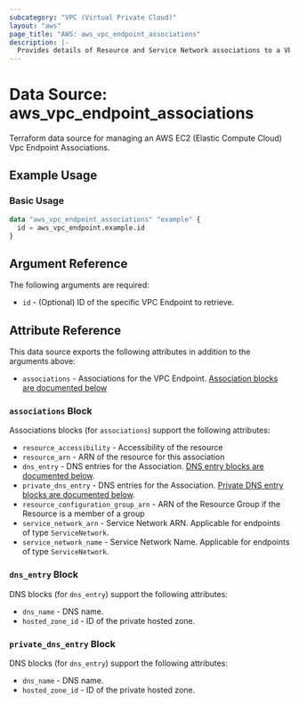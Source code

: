 ```yaml
---
subcategory: "VPC (Virtual Private Cloud)"
layout: "aws"
page_title: "AWS: aws_vpc_endpoint_associations"
description: |-
  Provides details of Resource and Service Network associations to a VPC Endpoint.
---
```


# Data Source: aws_vpc_endpoint_associations

Terraform data source for managing an AWS EC2 (Elastic Compute Cloud) Vpc Endpoint Associations.

## Example Usage

### Basic Usage

```terraform
data "aws_vpc_endpoint_associations" "example" {
  id = aws_vpc_endpoint.example.id
}
```

## Argument Reference

The following arguments are required:

* `id` - (Optional) ID of the specific VPC Endpoint to retrieve.

## Attribute Reference

This data source exports the following attributes in addition to the arguments above:

* `associations` - Associations for the VPC Endpoint. [Association blocks are documented below](#associations-block)

### `associations` Block

Associations blocks (for `associations`) support the following attributes:

* `resource_accessibility` - Accessibility of the resource
* `resource_arn` - ARN of the resource for this association
* `dns_entry` - DNS entries for the Association. [DNS entry blocks are documented below](#dns_entry-block).
* `private_dns_entry` - DNS entries for the Association. [Private DNS entry blocks are documented below](#private_dns_entry-block).
* `resource_configuration_group_arn` - ARN of the Resource Group if the Resource is a member of a group
* `service_network_arn` - Service Network ARN. Applicable for endpoints of type `ServiceNetwork`.
* `service_network_name` - Service Network Name. Applicable for endpoints of type `ServiceNetwork`.

### `dns_entry` Block

DNS blocks (for `dns_entry`) support the following attributes:

* `dns_name` - DNS name.
* `hosted_zone_id` - ID of the private hosted zone.

### `private_dns_entry` Block

DNS blocks (for `dns_entry`) support the following attributes:

* `dns_name` - DNS name.
* `hosted_zone_id` - ID of the private hosted zone.